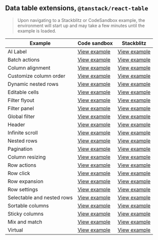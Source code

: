 ## Data table extensions, `@tanstack/react-table`

> Upon navigating to a Stackblitz or CodeSandbox example, the environment will
> start up and may take a few minutes until the example is loaded.

| Example                    | Code sandbox                                                                                                                | Stackblitz                                                                                                                |
| -------------------------- | --------------------------------------------------------------------------------------------------------------------------- | ------------------------------------------------------------------------------------------------------------------------- |
| AI Label                   | [View example](https://codesandbox.io/s/github/carbon-design-system/tanstack-carbon/tree/main/react/ai-label)               | [View example](https://stackblitz.com/github/carbon-design-system/tanstack-carbon/tree/main/react/ai-label)               |
| Batch actions              | [View example](https://codesandbox.io/s/github/carbon-design-system/tanstack-carbon/tree/main/react/batch-actions)          | [View example](https://stackblitz.com/github/carbon-design-system/tanstack-carbon/tree/main/react/batch-actions)          |
| Column alignment           | [View example](https://codesandbox.io/s/github/carbon-design-system/tanstack-carbon/tree/main/react/column-alignment)       | [View example](https://stackblitz.com/github/carbon-design-system/tanstack-carbon/tree/main/react/column-alignment)       |
| Customize column order     | [View example](https://codesandbox.io/s/github/carbon-design-system/tanstack-carbon/tree/main/react/customizeColumns)       | [View example](https://stackblitz.com/github/carbon-design-system/tanstack-carbon/tree/main/react/customizeColumns)       |
| Dynamic nested rows        | [View example](https://codesandbox.io/s/github/carbon-design-system/tanstack-carbon/tree/main/react/dynamic-nested-rows)    | [View example](https://stackblitz.com/github/carbon-design-system/tanstack-carbon/tree/main/react/dynamic-nested-rows)    |
| Editable cells             | [View example](https://codesandbox.io/s/github/carbon-design-system/tanstack-carbon/tree/main/react/editableCells)          | [View example](https://stackblitz.com/github/carbon-design-system/tanstack-carbon/tree/main/react/editableCells)          |
| Filter flyout              | [View example](https://codesandbox.io/s/github/carbon-design-system/tanstack-carbon/tree/main/react/filterFlyout)           | [View example](https://stackblitz.com/github/carbon-design-system/tanstack-carbon/tree/main/react/filterFlyout)           |
| Filter panel               | [View example](https://codesandbox.io/s/github/carbon-design-system/tanstack-carbon/tree/main/react/filterPanel)            | [View example](https://stackblitz.com/github/carbon-design-system/tanstack-carbon/tree/main/react/filterPanel)            |
| Global filter              | [View example](https://codesandbox.io/s/github/carbon-design-system/tanstack-carbon/tree/main/react/globalFilter)           | [View example](https://stackblitz.com/github/carbon-design-system/tanstack-carbon/tree/main/react/globalFilter)           |
| Header                     | [View example](https://codesandbox.io/s/github/carbon-design-system/tanstack-carbon/tree/main/react/header)                 | [View example](https://stackblitz.com/github/carbon-design-system/tanstack-carbon/tree/main/react/header)                 |
| Infinite scroll            | [View example](https://codesandbox.io/s/github/carbon-design-system/tanstack-carbon/tree/main/react/infiniteScroll)         | [View example](https://stackblitz.com/github/carbon-design-system/tanstack-carbon/tree/main/react/infiniteScroll)         |
| Nested rows                | [View example](https://codesandbox.io/s/github/carbon-design-system/tanstack-carbon/tree/main/react/nestedRows)             | [View example](https://stackblitz.com/github/carbon-design-system/tanstack-carbon/tree/main/react/nestedRows)             |
| Pagination                 | [View example](https://codesandbox.io/s/github/carbon-design-system/tanstack-carbon/tree/main/react/pagination)             | [View example](https://stackblitz.com/github/carbon-design-system/tanstack-carbon/tree/main/react/pagination)             |
| Column resizing            | [View example](https://codesandbox.io/s/github/carbon-design-system/tanstack-carbon/tree/main/react/resizing)               | [View example](https://stackblitz.com/github/carbon-design-system/tanstack-carbon/tree/main/react/resizing)               |
| Row actions                | [View example](https://codesandbox.io/s/github/carbon-design-system/tanstack-carbon/tree/main/react/row-actions)            | [View example](https://stackblitz.com/github/carbon-design-system/tanstack-carbon/tree/main/react/row-actions)            |
| Row click                  | [View example](https://codesandbox.io/s/github/carbon-design-system/tanstack-carbon/tree/main/react/row-click)              | [View example](https://stackblitz.com/github/carbon-design-system/tanstack-carbon/tree/main/react/row-click)              |
| Row expansion              | [View example](https://codesandbox.io/s/github/carbon-design-system/tanstack-carbon/tree/main/react/rowExpansion)           | [View example](https://stackblitz.com/github/carbon-design-system/tanstack-carbon/tree/main/react/rowExpansion)           |
| Row settings               | [View example](https://codesandbox.io/s/github/carbon-design-system/tanstack-carbon/tree/main/react/row-settings)           | [View example](https://stackblitz.com/github/carbon-design-system/tanstack-carbon/tree/main/react/row-settings)           |
| Selectable and nested rows | [View example](https://codesandbox.io/s/github/carbon-design-system/tanstack-carbon/tree/main/react/selectable-nested-rows) | [View example](https://stackblitz.com/github/carbon-design-system/tanstack-carbon/tree/main/react/selectable-nested-rows) |
| Sortable columns           | [View example](https://codesandbox.io/s/github/carbon-design-system/tanstack-carbon/tree/main/react/sortable)               | [View example](https://stackblitz.com/github/carbon-design-system/tanstack-carbon/tree/main/react/sortable)               |
| Sticky columns             | [View example](https://codesandbox.io/s/github/carbon-design-system/tanstack-carbon/tree/main/react/sticky-columns)         | [View example](https://stackblitz.com/github/carbon-design-system/tanstack-carbon/tree/main/react/sticky-columns)         |
| Mix and match              | [View example](https://codesandbox.io/s/github/carbon-design-system/tanstack-carbon/tree/main/react/mix-and-match)          | [View example](https://stackblitz.com/github/carbon-design-system/tanstack-carbon/tree/main/react/mix-and-match)          |
| Virtual              | [View example](https://codesandbox.io/s/github/carbon-design-system/tanstack-carbon/tree/main/react/virtual)          | [View example](https://stackblitz.com/github/carbon-design-system/tanstack-carbon/tree/main/react/virtual)          |
